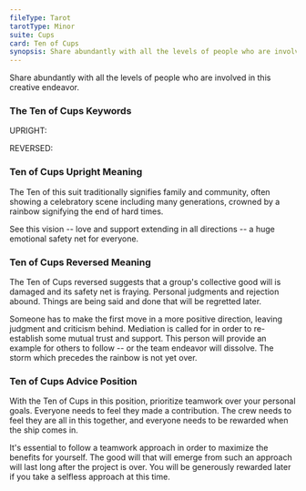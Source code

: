 ```yaml
---
fileType: Tarot
tarotType: Minor
suite: Cups
card: Ten of Cups
synopsis: Share abundantly with all the levels of people who are involved in this creative endeavor.
---
```

Share abundantly with all the levels of people who are involved in this creative endeavor.

### The Ten of Cups Keywords

UPRIGHT: 

REVERSED: 

### Ten of Cups Upright Meaning

The Ten of this suit traditionally signifies family and community, often showing a celebratory scene including many generations, crowned by a rainbow signifying the end of hard times.

See this vision -- love and support extending in all directions -- a huge emotional safety net for everyone.

### Ten of Cups Reversed Meaning

The Ten of Cups reversed suggests that a group's collective good will is damaged and its safety net is fraying. Personal judgments and rejection abound. Things are being said and done that will be regretted later.

Someone has to make the first move in a more positive direction, leaving judgment and criticism behind. Mediation is called for in order to re-establish some mutual trust and support. This person will provide an example for others to follow -- or the team endeavor will dissolve. The storm which precedes the rainbow is not yet over.


### Ten of Cups Advice Position

With the Ten of Cups in this position, prioritize teamwork over your personal goals. Everyone needs to feel they made a contribution. The crew needs to feel they are all in this together, and everyone needs to be rewarded when the ship comes in.

It's essential to follow a teamwork approach in order to maximize the benefits for yourself. The good will that will emerge from such an approach will last long after the project is over. You will be generously rewarded later if you take a selfless approach at this time.